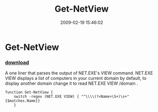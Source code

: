 ﻿---
pid:            882
poster:         Nathan Hartley
title:          Get-NetView
date:           2009-02-19 15:46:02
format:         posh
parent:         0
parent:         0

---

# Get-NetView

### [download](882.ps1)

A one liner that parses the output of NET.EXE's VIEW command. NET.EXE VIEW displays a list of computers in your current domain by default, to display another domain change it to read NET.EXE VIEW /domain <domainName>.

```posh
function Get-NetView {
	switch -regex (NET.EXE VIEW) { "^\\\\(?<Name>\S+)\s+" {$matches.Name}}
	}

```
